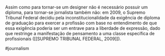 Assim como para tornar-se um designer não é necessário possuir um diploma, para tornar-se jornalista também não: em 2009, o Supremo Tribunal Federal decidiu pela inconstitucionalidade da exigência de diploma de graduação para exercer a profissão com base no entendimento de que essa exigência poderia ser um entrave para a liberdade de expressão, dado que restringe a manifestação de pensamento a uma classe específica de profissionais ([[SUPREMO TRIBUNAL FEDERAL, 2009]]).

#journalism 